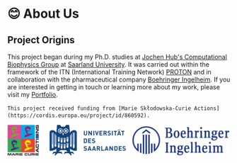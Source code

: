 # 😊 About Us

## Project Origins

This project began during my Ph.D. studies at [Jochen Hub's Computational Biophysics Group](https://biophys.uni-saarland.de/) at [Saarland University](https://www.uni-saarland.de/en/home.html). It was carried out within the framework of the ITN (International Training Network) [PROTON](https://cordis.europa.eu/project/id/860592) and in collaboration with the pharmaceutical company [Boehringer Ingelheim](https://www.boehringer-ingelheim.com/de/). If you are interested in getting in touch or learning more about my work, please visit my [Portfolio](https://alejandro.netlify.app).

```{note}
This project received funding from [Marie Skłodowska-Curie Actions](https://cordis.europa.eu/project/id/860592).
```

[![parts](_static/parts.png)](https://www.uni-saarland.de/en/home.html)